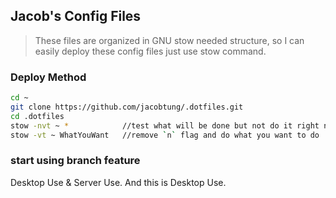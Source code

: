 ## Jacob's Config Files

> These files are organized in GNU stow needed structure, so I can easily deploy these config files just use stow command.

### Deploy Method

```bash
cd ~
git clone https://github.com/jacobtung/.dotfiles.git
cd .dotfiles
stow -nvt ~ *            //test what will be done but not do it right now
stow -vt ~ WhatYouWant   //remove `n` flag and do what you want to do
```
### start using branch feature
Desktop Use & Server Use.
And this is Desktop Use.
